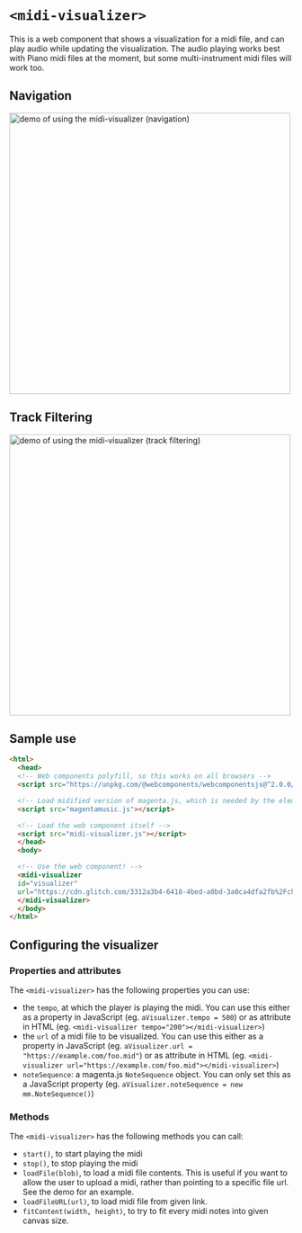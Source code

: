 `<midi-visualizer>`
=================

This is a web component that shows a visualization for a midi file, and can play
audio while updating the visualization. The audio playing works best with Piano midi files at the moment,
but some multi-instrument midi files will work too.

## Navigation
<img src="./.github/images/playback_and_navigation.gif" alt="demo of using the midi-visualizer (navigation)" height=500>

## Track Filtering
<img src="./.github/images/playback_and_track_filters.gif" alt="demo of using the midi-visualizer (track filtering)" height=500>

## Sample use

```html
<html>
  <head>
  <!-- Web components polyfill, so this works on all browsers -->
  <script src="https://unpkg.com/@webcomponents/webcomponentsjs@^2.0.0/webcomponents-loader.js"></script>

  <!-- Load midified version of magenta.js, which is needed by the element. Without modification track and channel filtering will not work. -->
  <script src="magentamusic.js"></script>

  <!-- Load the web component itself -->
  <script src="midi-visualizer.js"></script>
  </head>
  <body>

  <!-- Use the web component! -->
  <midi-visualizer
  id="visualizer"
  url="https://cdn.glitch.com/3312a3b4-6418-4bed-a0bd-3a0ca4dfa2fb%2Fchopin.mid?1534369337985">
  </midi-visualizer>
  </body>
</html>
```

## Configuring the visualizer

### Properties and attributes
The `<midi-visualizer>` has the following properties you can use:

-  the `tempo`, at which the player is playing the midi. You can use this either as a property in JavaScript (eg. `aVisualizer.tempo = 500`) or as attribute in HTML (eg. `<midi-visualizer tempo="200"></midi-visualizer>`)
- the `url` of a midi file to be visualized. You can use this either as a property in JavaScript (eg. `aVisualizer.url = "https://example.com/foo.mid"`) or as attribute in HTML (eg. `<midi-visualizer url="https://example.com/foo.mid"></midi-visualizer>`)
- `noteSequence`: a magenta.js `NoteSequence` object. You can only set this as a JavaScript property (eg. `aVisualizer.noteSequence = new mm.NoteSequence()`)

### Methods
The `<midi-visualizer>` has the following methods you can call:
- `start()`, to start playing the midi
- `stop()`, to stop playing the midi
- `loadFile(blob)`, to load a midi file contents. This is useful if you want to allow
the user to upload a midi, rather than pointing to a specific file url. See the demo for an example.
- `loadFileURL(url)`, to load midi file from given link.
- `fitContent(width, height)`, to try to fit every midi notes into given canvas size.
